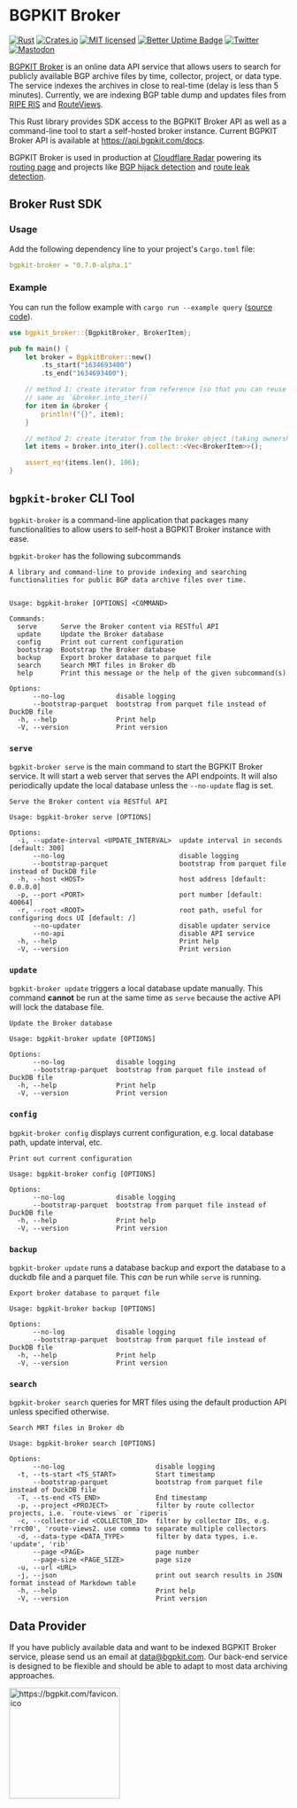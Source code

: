 # BGPKIT Broker

[![Rust](https://github.com/bgpkit/bgpkit-broker/actions/workflows/rust.yml/badge.svg)](https://github.com/bgpkit/bgpkit-broker/actions/workflows/rust.yml)
[![Crates.io][crates-badge]][crates-url]
[![MIT licensed][mit-badge]][mit-url]
[![Better Uptime Badge](https://betteruptime.com/status-badges/v1/monitor/mfwr.svg)](https://status.bgpkit.com)
[![Twitter][twitter-badge]][twitter-url]
[![Mastodon][mastodon-badge]][mastodon-url]


[crates-badge]: https://img.shields.io/crates/v/bgpkit-broker.svg
[crates-url]: https://crates.io/crates/bgpkit-broker
[mit-badge]: https://img.shields.io/badge/license-MIT-blue.svg
[mit-url]: https://github.com/bgpkit/bgpkit-broker/blob/main/LICENSE
[twitter-badge]: https://shields.io/badge/Follow-lightgrey?logo=twitter&style=social
[twitter-url]: https://twitter.com/bgpkit
[mastodon-url]: https://infosec.exchange/@bgpkit
[mastodon-badge]: https://img.shields.io/mastodon/follow/109852506691103147?domain=https%3A%2F%2Finfosec.exchange&style=social

[BGPKIT Broker](https://bgpkit.com/broker) is an online data API service that allows users to search for publicly available BGP archive files by time, collector, project, or data type. The service indexes the archives in close to real-time (delay is less than 5 minutes). Currently, we are indexing BGP table dump and updates files from [RIPE RIS][ripe-ris] and [RouteViews][route-views].

[ripe-ris]: https://www.ripe.net/analyse/internet-measurements/routing-information-service-ris/ris-data-access/mrt-files-store
[route-views]: http://archive.routeviews.org/

This Rust library provides SDK access to the BGPKIT Broker API as well as a command-line tool to start a self-hosted broker instance. 
Current BGPKIT Broker API is available at <https://api.bgpkit.com/docs>.

BGPKIT Broker is used in production at [Cloudflare Radar][radar] powering its [routing page][routing] and projects like [BGP hijack detection]() and [route leak detection](https://blog.cloudflare.com/route-leak-detection-with-cloudflare-radar/).

[radar]: https://radar.cloudflare.com/
[route-leak]: https://blog.cloudflare.com/route-leak-detection-with-cloudflare-radar/
[hijack]: https://blog.cloudflare.com/bgp-hijack-detection/
[routing]: https://blog.cloudflare.com/radar-routing/

## Broker Rust SDK

### Usage

Add the following dependency line to your project's `Cargo.toml` file:
```yaml
bgpkit-broker = "0.7.0-alpha.1"
```

### Example

You can run the follow example with `cargo run --example query` ([source code](./examples/query.rs)).

```rust
use bgpkit_broker::{BgpkitBroker, BrokerItem};

pub fn main() {
    let broker = BgpkitBroker::new()
        .ts_start("1634693400")
        .ts_end("1634693400");

    // method 1: create iterator from reference (so that you can reuse the broker object)
    // same as `&broker.into_iter()`
    for item in &broker {
        println!("{}", item);
    }

    // method 2: create iterator from the broker object (taking ownership)
    let items = broker.into_iter().collect::<Vec<BrokerItem>>();

    assert_eq!(items.len(), 106);
}
```

## `bgpkit-broker` CLI Tool

`bgpkit-broker` is a command-line application that packages many functionalities to allow users to self-host a BGPKIT Broker instance with ease.

`bgpkit-broker` has the following subcommands

```text
A library and command-line to provide indexing and searching functionalities for public BGP data archive files over time.


Usage: bgpkit-broker [OPTIONS] <COMMAND>

Commands:
  serve      Serve the Broker content via RESTful API
  update     Update the Broker database
  config     Print out current configuration
  bootstrap  Bootstrap the Broker database
  backup     Export broker database to parquet file
  search     Search MRT files in Broker db
  help       Print this message or the help of the given subcommand(s)

Options:
      --no-log             disable logging
      --bootstrap-parquet  bootstrap from parquet file instead of DuckDB file
  -h, --help               Print help
  -V, --version            Print version
```

### `serve`
`bgpkit-broker serve` is the main command to start the BGPKIT Broker service. It will start a web server that serves the API endpoints. It will also periodically update the local database unless the `--no-update` flag is set.

```text
Serve the Broker content via RESTful API

Usage: bgpkit-broker serve [OPTIONS]

Options:
  -i, --update-interval <UPDATE_INTERVAL>  update interval in seconds [default: 300]
      --no-log                             disable logging
      --bootstrap-parquet                  bootstrap from parquet file instead of DuckDB file
  -h, --host <HOST>                        host address [default: 0.0.0.0]
  -p, --port <PORT>                        port number [default: 40064]
  -r, --root <ROOT>                        root path, useful for configuring docs UI [default: /]
      --no-updater                         disable updater service
      --no-api                             disable API service
  -h, --help                               Print help
  -V, --version                            Print version
```

### `update`
`bgpkit-broker update` triggers a local database update manually. This command **cannot** be run at the same time as `serve` because the active API will lock the database file.

```text
Update the Broker database

Usage: bgpkit-broker update [OPTIONS]

Options:
      --no-log             disable logging
      --bootstrap-parquet  bootstrap from parquet file instead of DuckDB file
  -h, --help               Print help
  -V, --version            Print version
```

### `config`
`bgpkit-broker config` displays current configuration, e.g. local database path, update interval, etc.

```text
Print out current configuration

Usage: bgpkit-broker config [OPTIONS]

Options:
      --no-log             disable logging
      --bootstrap-parquet  bootstrap from parquet file instead of DuckDB file
  -h, --help               Print help
  -V, --version            Print version
```

### `backup` 
`bgpkit-broker update` runs a database backup and export the database to a duckdb file and a parquet file. This *can* be run while `serve` is running.

```text
Export broker database to parquet file

Usage: bgpkit-broker backup [OPTIONS]

Options:
      --no-log             disable logging
      --bootstrap-parquet  bootstrap from parquet file instead of DuckDB file
  -h, --help               Print help
  -V, --version            Print version
```

### `search` 
`bgpkit-broker search` queries for MRT files using the default production API unless specified otherwise.

```text
Search MRT files in Broker db

Usage: bgpkit-broker search [OPTIONS]

Options:
      --no-log                       disable logging
  -t, --ts-start <TS_START>          Start timestamp
      --bootstrap-parquet            bootstrap from parquet file instead of DuckDB file
  -T, --ts-end <TS_END>              End timestamp
  -p, --project <PROJECT>            filter by route collector projects, i.e. `route-views` or `riperis`
  -c, --collector-id <COLLECTOR_ID>  filter by collector IDs, e.g. 'rrc00', 'route-views2. use comma to separate multiple collectors
  -d, --data-type <DATA_TYPE>        filter by data types, i.e. 'update', 'rib'
      --page <PAGE>                  page number
      --page-size <PAGE_SIZE>        page size
  -u, --url <URL>                    
  -j, --json                         print out search results in JSON format instead of Markdown table
  -h, --help                         Print help
  -V, --version                      Print version
```

## Data Provider

If you have publicly available data and want to be indexed BGPKIT Broker service, please send us an email at
data@bgpkit.com. Our back-end service is designed to be flexible and should be able to adapt to most data archiving
approaches.

<a href="https://bgpkit.com"><img src="https://bgpkit.com/Original%20Logo%20Cropped.png" alt="https://bgpkit.com/favicon.ico" width="200"/></a>
